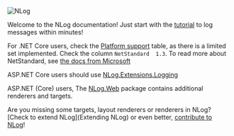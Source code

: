 ![NLog](http://nlog-project.org/images/NLog.png)

Welcome to the NLog documentation! Just start with the [tutorial](wiki/Tutorial) to log messages within minutes!

For .NET Core users, check the  [Platform support](platform-support) table, as there is a limited set implemented. Check the column `NetStandard  1.3`. To read more about  NetStandard, see [the docs from Microsoft](https://docs.microsoft.com/en-us/dotnet/articles/standard/library)

ASP.NET Core users should use [NLog.Extensions.Logging](https://github.com/NLog/NLog.Extensions.Logging/blob/master/README.md)

ASP.NET (Core) users, The [NLog.Web](https://github.com/NLog/NLog.Web/blob/master/README.md) package contains additional renderers and targets. 

Are you missing some targets, layout renderers or renderers in NLog? [Check to extend NLog](Extending NLog) or even better, [contribute to NLog](https://github.com/NLog/NLog#contributing)!